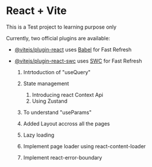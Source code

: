 # React + Vite

This is a Test project to learning purpose only

Currently, two official plugins are available:

- [@vitejs/plugin-react](https://github.com/vitejs/vite-plugin-react/blob/main/packages/plugin-react/README.md) uses [Babel](https://babeljs.io/) for Fast Refresh
- [@vitejs/plugin-react-swc](https://github.com/vitejs/vite-plugin-react-swc) uses [SWC](https://swc.rs/) for Fast Refresh


    1. Intrtoduction of "useQuery"
    2. State management

        1. Introducing react Context Api
        2. Using Zustand

    3. To understand "useParams"
    4. Added Layout accross all the pages 
    5. Lazy loading
    6. Implement page loader using  react-content-loader
    7. Implement react-error-boundary 


